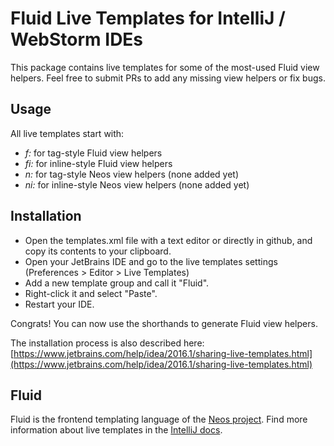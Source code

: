 # Fluid Live Templates for IntelliJ / WebStorm IDEs
This package contains live templates for some of the most-used Fluid view helpers.
Feel free to submit PRs to add any missing view helpers or fix bugs.

## Usage
All live templates start with:
* *f:* for tag-style Fluid view helpers
* *fi:* for inline-style Fluid view helpers
* *n:* for tag-style Neos view helpers (none added yet)
* *ni:* for inline-style Neos view helpers (none added yet)

## Installation
* Open the templates.xml file with a text editor or directly in github, and copy its contents to your clipboard.
* Open your JetBrains IDE and go to the live templates settings (Preferences > Editor > Live Templates)
* Add a new template group and call it "Fluid".
* Right-click it and select "Paste".
* Restart your IDE.

Congrats! You can now use the shorthands to generate Fluid view helpers.

The installation process is also described here: [https://www.jetbrains.com/help/idea/2016.1/sharing-live-templates.html](https://www.jetbrains.com/help/idea/2016.1/sharing-live-templates.html)

## Fluid
Fluid is the frontend templating language of the [Neos project](https://neos.io).
Find more information about live templates in the [IntelliJ docs](https://www.jetbrains.com/help/idea/2016.1/live-templates.html).
